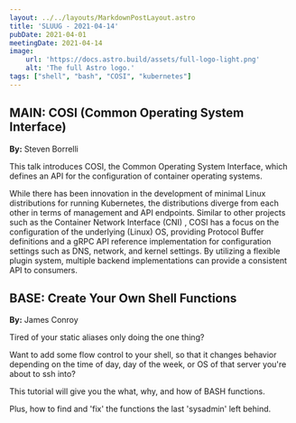 ```yaml
---
layout: ../../layouts/MarkdownPostLayout.astro
title: 'SLUUG - 2021-04-14'
pubDate: 2021-04-01
meetingDate: 2021-04-14
image:
    url: 'https://docs.astro.build/assets/full-logo-light.png'
    alt: 'The full Astro logo.'
tags: ["shell", "bash", "COSI", "kubernetes"]
---
```

## **MAIN:** COSI (Common Operating System Interface)

**By:** Steven Borrelli

This talk introduces COSI, the Common Operating System Interface, which defines an API for the configuration of container operating systems.

While there has been innovation in the development of minimal Linux distributions for running Kubernetes, the distributions diverge from each other in terms of management and API endpoints. Similar to other projects such as the Container Network Interface (CNI) , COSI has a focus on the configuration of the underlying (Linux) OS, providing Protocol Buffer definitions and a gRPC API reference implementation for configuration settings such as DNS, network, and kernel settings. By utilizing a flexible plugin system, multiple backend implementations can provide a consistent API to consumers.

## **BASE:** Create Your Own Shell Functions

**By:** James Conroy

Tired of your static aliases only doing the one thing?

Want to add some flow control to your shell, so that it changes behavior depending on the time of day, day of the week, or OS of that server you're about to ssh into?

This tutorial will give you the what, why, and how of BASH functions.

Plus, how to find and 'fix' the functions the last 'sysadmin' left behind.


